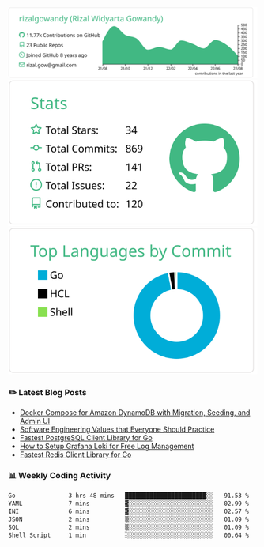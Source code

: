 ![profile-details](profile-summary-card-output/vue/0-profile-details.svg)
![stats](profile-summary-card-output/vue/3-stats.svg)
![most-commit-language](profile-summary-card-output/vue/2-most-commit-language.svg)

### :pencil2: Latest Blog Posts
<!-- BLOG-POST-LIST:START -->
- [Docker Compose for Amazon DynamoDB with Migration, Seeding, and Admin UI](https://medium.com/geekculture/docker-compose-for-amazon-dynamodb-with-migration-seeding-and-admin-ui-db11a348cc6a?source=rss-5763b0f1aba6------2)
- [Software Engineering Values that Everyone Should Practice](https://levelup.gitconnected.com/software-engineering-values-that-everyone-should-practice-c980d00cd103?source=rss-5763b0f1aba6------2)
- [Fastest PostgreSQL Client Library for Go](https://levelup.gitconnected.com/fastest-postgresql-client-library-for-go-579fa97909fb?source=rss-5763b0f1aba6------2)
- [How to Setup Grafana Loki for Free Log Management](https://levelup.gitconnected.com/how-to-setup-grafana-loki-for-free-log-management-ceb60558503c?source=rss-5763b0f1aba6------2)
- [Fastest Redis Client Library for Go](https://levelup.gitconnected.com/fastest-redis-client-library-for-go-7993f618f5ab?source=rss-5763b0f1aba6------2)
<!-- BLOG-POST-LIST:END -->

### 📊 Weekly Coding Activity
<!--START_SECTION:waka-->

```text
Go               3 hrs 48 mins   ███████████████████████░░   91.53 %
YAML             7 mins          ▓░░░░░░░░░░░░░░░░░░░░░░░░   02.99 %
INI              6 mins          ▓░░░░░░░░░░░░░░░░░░░░░░░░   02.57 %
JSON             2 mins          ▒░░░░░░░░░░░░░░░░░░░░░░░░   01.09 %
SQL              2 mins          ▒░░░░░░░░░░░░░░░░░░░░░░░░   01.09 %
Shell Script     1 min           ░░░░░░░░░░░░░░░░░░░░░░░░░   00.64 %
```

<!--END_SECTION:waka-->
